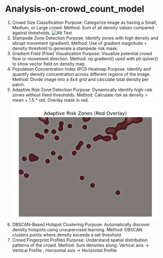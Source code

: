 # Analysis-on-crowd_count_model
 1. Crowd Size Classification
Purpose: Categorize image as having a Small, Medium, or Large crowd.
Method: Sum of all density values compared against thresholds.
![Alt Text](images/my_image.png)
 3. Stampede Zone Detection
Purpose: Identify zones with high density and abrupt movement (gradient).
Method: Use of gradient magnitude + density threshold to generate a stampede risk mask.
4. Gradient Field (Flow) Visualization
Purpose: Visualize potential crowd flow or movement direction.
Method: np.gradient() used with plt.quiver() to show vector field on density map.
 5. Population Concentration Index (PCI) Heatmap
Purpose: Identify and quantify density concentration across different regions of the image.
Method: Divide image into a 4x4 grid and calculate total density per patch.
 6. Adaptive Risk Zone Detection
Purpose: Dynamically identify high-risk zones without fixed thresholds.
Method: Calculate risk as density > mean + 1.5 * std. Overlay mask in red.
![Alt Text](https://github.com/Anugya-algo/Analysis-on-crowd_count_model/blob/main/Adaptive%20risk%20zone.png)
 8. DBSCAN-Based Hotspot Clustering
Purpose: Automatically discover density hotspots using unsupervised learning.
Method: DBSCAN clusters points where density exceeds a set threshold.
 9. Crowd Fingerprint Profiles
Purpose: Understand spatial distribution patterns of the crowd.
Method: Sum densities along:
Vertical axis → Vertical Profile  ; Horizontal axis → Horizontal Profile

